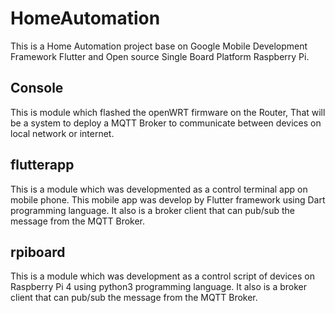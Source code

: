 # HomeAutomation
This is a Home Automation project base on Google Mobile Development Framework Flutter and Open source Single Board Platform Raspberry Pi.

## Console
This is module which flashed the openWRT firmware on the Router, That will be a system to deploy a MQTT Broker to communicate between devices on local network or internet.

## flutterapp
This is a module which was developmented as a control terminal app on mobile phone. This mobile app was develop by Flutter framework using Dart programming language. It also is a broker client that can pub/sub the message from the MQTT Broker.

## rpiboard
This is a module which was development as a control script of devices on Raspberry Pi 4 using python3 programming language.
It also is a broker client that can pub/sub the message from the MQTT Broker.
